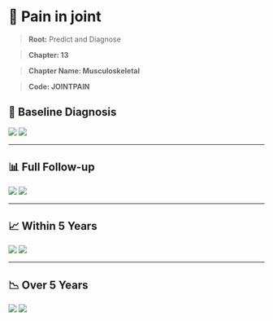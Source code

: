 # 🧬 Pain in joint
    
> **Root:** Predict and Diagnose

> **Chapter: 13**

> **Chapter Name: Musculoskeletal**

> **Code: JOINTPAIN**

## 🧪 Baseline Diagnosis

<img src="/Predict/Figures/Baseline/IMP/JOINTPAIN.png" />

<CsvTableIMP src="/Predict_Data/Baseline/IMP/IMP_JOINTPAIN.csv" label="🔍 View full results" />

<img src="/Predict/Figures/Baseline/ROC/JOINTPAIN.png" />

<CsvTableROC src="/Predict_Data/Baseline/EVA/JOINTPAIN.csv" label="🔍 View full results" />

---

## 📊 Full Follow-up

<img src="/Predict/Figures/ALL/IMP/JOINTPAIN.png" />

<CsvTableIMP src="/Predict_Data/ALL/IMP/IMP_JOINTPAIN.csv" label="🔍 View full results" />

<img src="/Predict/Figures/ALL/ROC/JOINTPAIN.png" />

<CsvTableROC src="/Predict_Data/ALL/EVA/JOINTPAIN.csv" label="🔍 View full results" />

---

## 📈 Within 5 Years

<img src="/Predict/Figures/FYears/IMP/JOINTPAIN.png" />

<CsvTableIMP src="/Predict_Data/FYears/IMP/IMP_JOINTPAIN.csv" label="🔍 View full results" />

<img src="/Predict/Figures/FYears/ROC/JOINTPAIN.png" />

<CsvTableROC src="/Predict_Data/FYears/EVA/JOINTPAIN.csv" label="🔍 View full results" />

---

## 📉 Over 5 Years

<img src="/Predict/Figures/OverFYears/IMP/JOINTPAIN.png" />

<CsvTableIMP src="/Predict_Data/OverFYears/IMP/IMP_JOINTPAIN.csv" label="🔍 View full results" />

<img src="/Predict/Figures/OverFYears/ROC/JOINTPAIN.png" />

<CsvTableROC src="/Predict_Data/OverFYears/EVA/JOINTPAIN.csv" label="🔍 View full results" />
